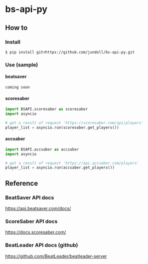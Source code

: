 # bs-api-py

## How to
### Install
```console
$ pip install git+https://github.com/jundoll/bs-api-py.git
```

### Use (sample)
#### beatsaver
```python
coming soon
```

<!-- 
import BSAPI.beatsaver as beatsaver
import asyncio
-->

#### scoresaber
```python
import BSAPI.scoresaber as scoresaber
import asyncio

# get a result of request 'https://scoresaber.com/api/players'
player_list = asyncio.run(scoresaber.get_players())
```

#### accsaber
```python
import BSAPI.accsaber as accsaber
import asyncio

# get a result of request 'https://api.accsaber.com/players'
player_list = asyncio.run(accsaber.get_players())
```

## Reference
### BeatSaver API docs
https://api.beatsaver.com/docs/

### ScoreSaber API docs
https://docs.scoresaber.com/

<!--
### AccSaber github
https://github.com/accsaber
-->

### BeatLeader API docs (github)
https://github.com/BeatLeader/beatleader-server